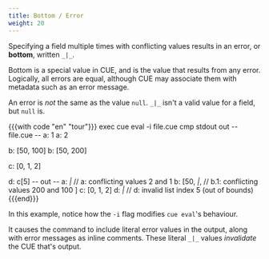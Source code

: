 ```yaml
---
title: Bottom / Error
weight: 20
---
```


Specifying a field multiple times with conflicting values results in an error,
or **bottom**, written `_|_`.

Bottom is a special value in CUE, and is the value that results from any error.
Logically, all errors are equal,
although CUE may associate them with metadata such as an error message.

An error is *not* the same as the value `null`.
`_|_` isn't a valid value for a field, but `null` is.

{{{with code "en" "tour"}}}
exec cue eval -i file.cue
cmp stdout out
-- file.cue --
a: 1
a: 2

b: [50, 100]
b: [50, 200]

c: [0, 1, 2]

d: c[5]
-- out --
a: _|_ // a: conflicting values 2 and 1
b: [50, _|_, // b.1: conflicting values 200 and 100
]
c: [0, 1, 2]
d: _|_ // d: invalid list index 5 (out of bounds)
{{{end}}}

In this example, notice how the `-i` flag modifies `cue eval`'s behaviour.

It causes the command to include literal error values in the output, along with
error messages as inline comments.
These literal `_|_` values *invalidate* the CUE that's output.
